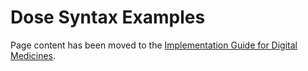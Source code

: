 # Dose Syntax Examples

Page content has been moved to the [Implementation Guide for Digital Medicines](https://simplifier.net/guide/ukcoreimplementationguideformedicines/Examples).
